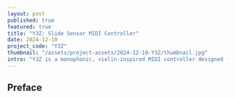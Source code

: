 ```yaml
---
layout: post
published: true
featured: true
title: "Y3Z: Slide Sensor MIDI Controller"
date: 2024-12-10
project_code: "Y3Z"
thumbnail: "/assets/project-assets/2024-12-10-Y3Z/thumbnail.jpg"
intro: "Y3Z is a monophonic, violin-inspired MIDI controller designed for expressive digital performance. Tuned in fifths, it uses four force-sensitive keys for string selection and a soft linear potentiometer as a fingerboard to control pitch bend, vibrato, and slides. Velocity, volume, and pitch are all modulated through nuanced, continuous input."
---
```


## Preface
